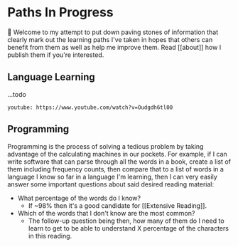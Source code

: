 # Paths In Progress

👋 Welcome to my attempt to put down paving stones of information that clearly mark out the learning paths I've taken in hopes that others can benefit from them as well as help me improve them. Read [[about]] how I publish them if you're interested.

## Language Learning

...todo

`youtube: https://www.youtube.com/watch?v=Oudgdh6tl00`

## Programming

Programming is the process of solving a tedious problem by taking advantage of the calculating machines in our pockets. For example, if I can write software that can parse through all the words in a book, create a list of them including frequency counts, then compare that to a list of words in a language I know so far in a language I'm learning, then I can very easily answer some important questions about said desired reading material:
- What percentage of the words do I know?
  - If ~98% then it's a good candidate for [[Extensive Reading]].
- Which of the words that I don't know are the most common?
  - The follow-up question being then, how many of them do I need to learn to get to be able to understand X percentage of the characters in this reading.